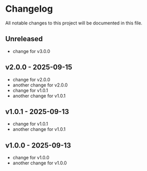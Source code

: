 # Changelog

All notable changes to this project will be documented in this file.

## Unreleased

- change for v3.0.0

## v2.0.0 - 2025-09-15

- change for v2.0.0
- another change for v2.0.0
- change for v1.0.1
- another change for v1.0.1


## v1.0.1 - 2025-09-13

- change for v1.0.1
- another change for v1.0.1


## v1.0.0 - 2025-09-13

- change for v1.0.0
- another change for v1.0.0

